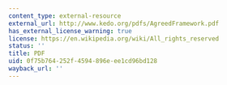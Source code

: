```yaml
---
content_type: external-resource
external_url: http://www.kedo.org/pdfs/AgreedFramework.pdf
has_external_license_warning: true
license: https://en.wikipedia.org/wiki/All_rights_reserved
status: ''
title: PDF
uid: 0f75b764-252f-4594-896e-ee1cd96bd128
wayback_url: ''
---
```


